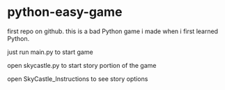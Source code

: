 # python-easy-game
first repo on github. this is a bad Python game i made when i first learned Python.

just run main.py to start game

open skycastle.py to start story portion of the game

open SkyCastle_Instructions to see story options
